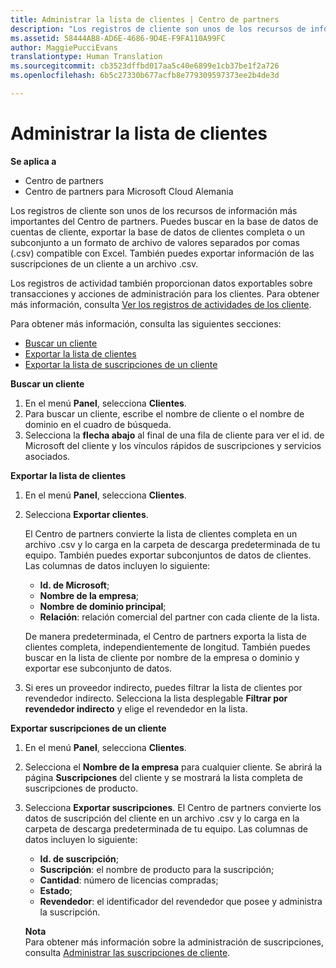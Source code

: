 ```yaml
---
title: Administrar la lista de clientes | Centro de partners
description: "Los registros de cliente son unos de los recursos de información más importantes del Centro de partners."
ms.assetid: 58444AB8-AD6E-4686-9D4E-F9FA110A99FC
author: MaggiePucciEvans
translationtype: Human Translation
ms.sourcegitcommit: cb3523dffbd017aa5c40e6899e1cb37be1f2a726
ms.openlocfilehash: 6b5c27330b677acfb8e779309597373ee2b4de3d

---
```


# Administrar la lista de clientes

**Se aplica a**

-  Centro de partners
-  Centro de partners para Microsoft Cloud Alemania

Los registros de cliente son unos de los recursos de información más importantes del Centro de partners. Puedes buscar en la base de datos de cuentas de cliente, exportar la base de datos de clientes completa o un subconjunto a un formato de archivo de valores separados por comas (.csv) compatible con Excel. También puedes exportar información de las suscripciones de un cliente a un archivo .csv.

Los registros de actividad también proporcionan datos exportables sobre transacciones y acciones de administración para los clientes. Para obtener más información, consulta [Ver los registros de actividades de los cliente](#pc-cloud-sltn-provider-activity-logs).

Para obtener más información, consulta las siguientes secciones:

-   [Buscar un cliente](#see-your-customer-list-viewcustomerlist)
-   [Exportar la lista de clientes](#see-your-customer-list-exportcustomerlist)
-   [Exportar la lista de suscripciones de un cliente](#see-your-customer-list-exportsubscriptions)

<a href="" id="viewcustomerlist"></a>
**Buscar un cliente**

1.  En el menú **Panel**, selecciona **Clientes**.
2.  Para buscar un cliente, escribe el nombre de cliente o el nombre de dominio en el cuadro de búsqueda.
3.  Selecciona la **flecha abajo** al final de una fila de cliente para ver el id. de Microsoft del cliente y los vínculos rápidos de suscripciones y servicios asociados.

<a href="" id="exportcustomerlist"></a>
**Exportar la lista de clientes**

1.  En el menú **Panel**, selecciona **Clientes**.
2.  Selecciona **Exportar clientes**.

    El Centro de partners convierte la lista de clientes completa en un archivo .csv y lo carga en la carpeta de descarga predeterminada de tu equipo. También puedes exportar subconjuntos de datos de clientes. Las columnas de datos incluyen lo siguiente:

    -   **Id. de Microsoft**;
    -   **Nombre de la empresa**;
    -   **Nombre de dominio principal**;
    -   **Relación**: relación comercial del partner con cada cliente de la lista.

    De manera predeterminada, el Centro de partners exporta la lista de clientes completa, independientemente de longitud. También puedes buscar en la lista de cliente por nombre de la empresa o dominio y exportar ese subconjunto de datos.

3.  Si eres un proveedor indirecto, puedes filtrar la lista de clientes por revendedor indirecto. Selecciona la lista desplegable **Filtrar por revendedor indirecto** y elige el revendedor en la lista.

<a href="" id="exportsubscriptions"></a>
**Exportar suscripciones de un cliente**

1.  En el menú **Panel**, selecciona **Clientes**.
2.  Selecciona el **Nombre de la empresa** para cualquier cliente. Se abrirá la página **Suscripciones** del cliente y se mostrará la lista completa de suscripciones de producto.
3.  Selecciona **Exportar suscripciones**. El Centro de partners convierte los datos de suscripción del cliente en un archivo .csv y lo carga en la carpeta de descarga predeterminada de tu equipo. Las columnas de datos incluyen lo siguiente:
    -   **Id. de suscripción**;
    -   **Suscripción**: el nombre de producto para la suscripción;
    -   **Cantidad**: número de licencias compradas;
    -   **Estado**;
    -   **Revendedor**: el identificador del revendedor que posee y administra la suscripción.

    **Nota**  
    Para obtener más información sobre la administración de suscripciones, consulta [Administrar las suscripciones de cliente](#pc-cloud-sltn-provider-adding-and-managing-customers--subscriptions).

     

 

 






<!--HONumber=Jan17_HO2-->


